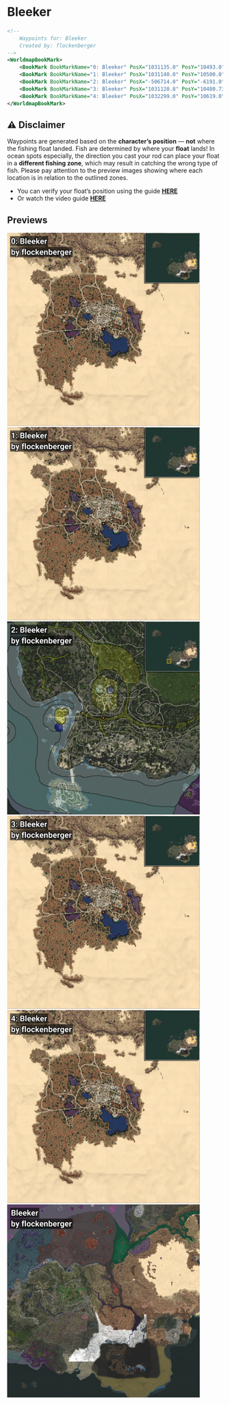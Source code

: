 # Bleeker
```xml
<!--
    Waypoints for: Bleeker
    Created by: flockenberger
-->
<WorldmapBookMark>
    <BookMark BookMarkName="0: Bleeker" PosX="1031135.0" PosY="10493.0" PosZ="187129.0" />
    <BookMark BookMarkName="1: Bleeker" PosX="1031140.0" PosY="10500.0" PosZ="187143.0" />
    <BookMark BookMarkName="2: Bleeker" PosX="-506714.0" PosY="-6191.0" PosZ="-481983.0" />
    <BookMark BookMarkName="3: Bleeker" PosX="1031120.8" PosY="10480.733" PosZ="187126.6" />
    <BookMark BookMarkName="4: Bleeker" PosX="1032299.0" PosY="10619.0" PosZ="188995.0" />
</WorldmapBookMark>
```

## ⚠️ Disclaimer
Waypoints are generated based on the __**character’s position**__ — __not__ where the fishing float landed.
Fish are determined by where your **float** lands!
In ocean spots especially, the direction you cast your rod can place your float in a **different fishing zone**, which may result in catching the wrong type of fish.
Please pay attention to the preview images showing where each location is in relation to the outlined zones.

- You can verify your float’s position using the guide [**HERE**](https://flockenberger.github.io/bdo-fish-position/)
- Or watch the video guide [**HERE**](https://youtu.be/t-VXcRoNojk)

## Previews
<img src="./Bleeker_0_Preview.webp" width="450"/> <img src="./Bleeker_1_Preview.webp" width="450"/> <img src="./Bleeker_2_Preview.webp" width="450"/> <img src="./Bleeker_3_Preview.webp" width="450"/> <img src="./Bleeker_4_Preview.webp" width="450"/> <img src="./Bleeker_Preview.webp" width="450"/> 